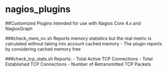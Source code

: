 # nagios_plugins

##Customized Plugins intended for use with Nagios Core 4.x and NagiosGraph

###check_mem_nc.sh
Reports memory statistics but the real metric is calculated without taking into account cached memory - The plugin reports by considering cached memory free

###check_tcp_stats.sh
Reports:
    - Total Active TCP Connections
    - Total Established TCP Connections
    - Number of Retransmitted TCP Packets
